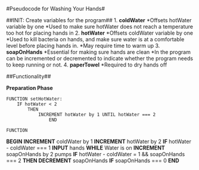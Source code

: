 #Pseudocode for Washing Your Hands#

##INIT: Create variables for the program##
    1. **coldWater**
        *Offsets hotWater variable by one
        *Used to make sure hotWater does not reach a temperature too hot for placing hands in
    2. **hotWater**
        *Offsets coldWater variable by one
        *Used to kill bacteria on hands, and make sure water is at a comfortable level before placing hands in.
        *May require time to warm up
    3. **soapOnHands**
        *Essential for making sure hands are clean
        *In the program can be incremented or decremented to indicate whether the program needs to keep running or not.
    4. **paperTowel**
        *Required to dry hands off        

##Functionality##

**Preparation Phase**

    FUNCTION setHotWater:
        IF hotWater < 2 
            THEN
                INCREMENT hotWater by 1 UNTIL hotWater === 2
                    END

    FUNCTION                

**BEGIN**
 **INCREMENT** coldWater by 1
 **INCREMENT** hotWater by 2
 **IF** hotWater - coldWater === 1 **INPUT** hands
 **WHILE** Water is on **INCREMENT** soapOnHands by 2 pumps
 **IF** hotWater - coldWater = 1 && soapOnHands === 2 **THEN DECREMENT** soapOnHands
 **IF** soapOnHands === 0
**END**